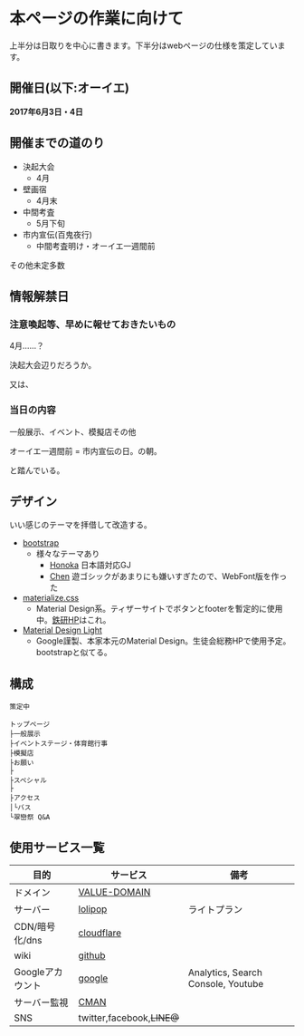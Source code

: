 本ページの作業に向けて
====
上半分は日取りを中心に書きます。下半分はwebページの仕様を策定しています。

## 開催日(以下:オーイエ)

**2017年6月3日・4日**

## 開催までの道のり

- 決起大会
  - 4月
- 壁画宿
  - 4月末
- 中間考査
  - 5月下旬
- 市内宣伝(百鬼夜行)
  - 中間考査明け・オーイエ一週間前

その他未定多数

## 情報解禁日

### 注意喚起等、早めに報せておきたいもの

4月……？

決起大会辺りだろうか。

又は、

### 当日の内容

一般展示、イベント、模擬店その他

オーイエ一週間前 = 市内宣伝の日。の朝。

と踏んでいる。

## デザイン

いい感じのテーマを拝借して改造する。

- [bootstrap](http://getbootstrap.com/)
  - 様々なテーマあり
    - [Honoka](http://honokak.osaka/) 日本語対応GJ
    - [Chen](https://tamaina.github.io/Chen/) 遊ゴシックがあまりにも嫌いすぎたので、WebFont版を作った
- [materialize.css](http://materializecss.com/)
  - Material Design系。ティザーサイトでボタンとfooterを暫定的に使用中。[鉄研HP](https://ths-r.org)はこれ。
- [Material Design Light](https://getmdl.io/)
  - Google謹製、本家本元のMaterial Design。生徒会総務HPで使用予定。bootstrapと似てる。

## 構成

~~~
策定中

トップページ
├一般展示
├イベントステージ・体育館行事
├模擬店
├お願い
├
├スペシャル
├
├アクセス
│└バス
└翠巒祭 Q&A
~~~

## 使用サービス一覧

|目的             |サービス                                                    |備考             |
|-----------------|------------------------------------------------------------|-----------------|
|ドメイン         |[VALUE-DOMAIN](https://www.value-domain.com/)               |                 |
|サーバー         |[lolipop](https://user.lolipop.jp/)                         |ライトプラン     |
|CDN/暗号化/dns   |[cloudflare](https://www.cloudflare.com/)                   |                 |
|wiki             |[github](https://github.com/suiranfes/wiki.suiranfes.com)   |                 |
|Googleアカウント |[google](https://accounts.google.com/)                      |Analytics, Search Console, Youtube|
|サーバー監視     |[CMAN](https://www.cman.jp/network/)                        |                 |
|SNS              |twitter,facebook,~~LINE@~~                                  |                 |